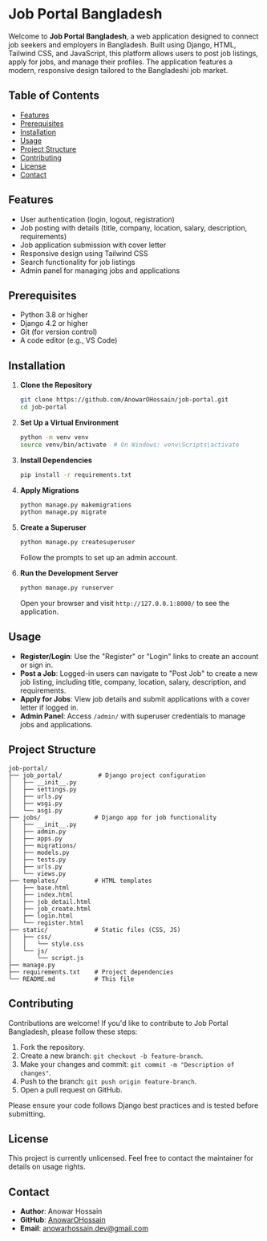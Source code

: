 # Job Portal Bangladesh

Welcome to **Job Portal Bangladesh**, a web application designed to connect job seekers and employers in Bangladesh. Built using Django, HTML, Tailwind CSS, and JavaScript, this platform allows users to post job listings, apply for jobs, and manage their profiles. The application features a modern, responsive design tailored to the Bangladeshi job market.

## Table of Contents
- [Features](#features)
- [Prerequisites](#prerequisites)
- [Installation](#installation)
- [Usage](#usage)
- [Project Structure](#project-structure)
- [Contributing](#contributing)
- [License](#license)
- [Contact](#contact)

## Features
- User authentication (login, logout, registration)
- Job posting with details (title, company, location, salary, description, requirements)
- Job application submission with cover letter
- Responsive design using Tailwind CSS
- Search functionality for job listings
- Admin panel for managing jobs and applications

## Prerequisites
- Python 3.8 or higher
- Django 4.2 or higher
- Git (for version control)
- A code editor (e.g., VS Code)

## Installation

1. **Clone the Repository**
   ```bash
   git clone https://github.com/AnowarOHossain/job-portal.git
   cd job-portal
   ```

2. **Set Up a Virtual Environment**
   ```bash
   python -m venv venv
   source venv/bin/activate  # On Windows: venv\Scripts\activate
   ```

3. **Install Dependencies**
   ```bash
   pip install -r requirements.txt
   ```

4. **Apply Migrations**
   ```bash
   python manage.py makemigrations
   python manage.py migrate
   ```

5. **Create a Superuser**
   ```bash
   python manage.py createsuperuser
   ```
   Follow the prompts to set up an admin account.

6. **Run the Development Server**
   ```bash
   python manage.py runserver
   ```
   Open your browser and visit `http://127.0.0.1:8000/` to see the application.

## Usage
- **Register/Login**: Use the "Register" or "Login" links to create an account or sign in.
- **Post a Job**: Logged-in users can navigate to "Post Job" to create a new job listing, including title, company, location, salary, description, and requirements.
- **Apply for Jobs**: View job details and submit applications with a cover letter if logged in.
- **Admin Panel**: Access `/admin/` with superuser credentials to manage jobs and applications.

## Project Structure
```
job-portal/
├── job_portal/          # Django project configuration
│   ├── __init__.py
│   ├── settings.py
│   ├── urls.py
│   ├── wsgi.py
│   └── asgi.py
├── jobs/               # Django app for job functionality
│   ├── __init__.py
│   ├── admin.py
│   ├── apps.py
│   ├── migrations/
│   ├── models.py
│   ├── tests.py
│   ├── urls.py
│   └── views.py
├── templates/          # HTML templates
│   ├── base.html
│   ├── index.html
│   ├── job_detail.html
│   ├── job_create.html
│   ├── login.html
│   └── register.html
├── static/             # Static files (CSS, JS)
│   ├── css/
│   │   └── style.css
│   └── js/
│       └── script.js
├── manage.py
├── requirements.txt    # Project dependencies
└── README.md           # This file
```

## Contributing
Contributions are welcome! If you'd like to contribute to Job Portal Bangladesh, please follow these steps:
1. Fork the repository.
2. Create a new branch: `git checkout -b feature-branch`.
3. Make your changes and commit: `git commit -m "Description of changes"`.
4. Push to the branch: `git push origin feature-branch`.
5. Open a pull request on GitHub.

Please ensure your code follows Django best practices and is tested before submitting.

## License
This project is currently unlicensed. Feel free to contact the maintainer for details on usage rights.

## Contact
- **Author**: Anowar Hossain
- **GitHub**: [AnowarOHossain](https://github.com/AnowarOHossain)
- **Email**: anowarhossain.dev@gmail.com